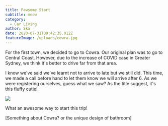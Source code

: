 ```yaml
---
title: Pawsome Start
subtitle: meow
category:
  - Car Living
author: Ska
date: 2020-07-31T09:42:35.012Z
featureImage: /uploads/cowra.jpg
---
```

For the first town, we decided to go to Cowra. Our original plan was to go to Central Coast. However, due to the increase of COVID case in Greater Sydney, we think it's better to drive far from that area.

I know we've said we've learnt not to arrive to late but we still did. This time, we made a call before hand to let them know we will arrive after 6. As we were registering ourselves, guess what we saw? As the title suggest, it's this fluffy cutie!

![](/uploads/cat.jpg)

What an awesome way to start this trip!

\[Something about Cowra? or the unique design of bathroom]